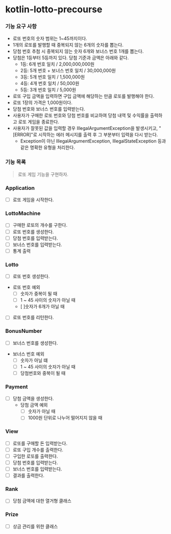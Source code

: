 # kotlin-lotto-precourse
### 기능 요구 사항

- 로또 번호의 숫자 범위는 1~45까지이다.
- 1개의 로또를 발행할 때 중복되지 않는 6개의 숫자를 뽑는다.
- 당첨 번호 추첨 시 중복되지 않는 숫자 6개와 보너스 번호 1개를 뽑는다.
- 당첨은 1등부터 5등까지 있다. 당첨 기준과 금액은 아래와 같다. 
  - 1등: 6개 번호 일치 / 2,000,000,000원 
  - 2등: 5개 번호 + 보너스 번호 일치 / 30,000,000원
  - 3등: 5개 번호 일치 / 1,500,000원
  - 4등: 4개 번호 일치 / 50,000원
  - 5등: 3개 번호 일치 / 5,000원 
- 로또 구입 금액을 입력하면 구입 금액에 해당하는 만큼 로또를 발행해야 한다. 
- 로또 1장의 가격은 1,000원이다. 
- 당첨 번호와 보너스 번호를 입력받는다. 
- 사용자가 구매한 로또 번호와 당첨 번호를 비교하여 당첨 내역 및 수익률을 출력하고 로또 게임을 종료한다. 
- 사용자가 잘못된 값을 입력할 경우 IllegalArgumentException을 발생시키고, "[ERROR]"로 시작하는 에러 메시지를 출력 후 그 부분부터 입력을 다시 받는다. 
  - Exception이 아닌 IllegalArgumentException, IllegalStateException 등과 같은 명확한 유형을 처리한다.

### 기능 목록

> 로또 게임 기능을 구현하자.

### Application

- [ ] 로또 게임을 시작한다.

### LottoMachine

- [ ] 구매한 로또의 개수를 구한다.
- [ ] 로또 번호를 생성한다.
- [ ] 당첨 번호를 입력받는다.
- [ ] 보너스 번호를 입력받는다.
- [ ] 통계 출력

### Lotto

- [ ] 로또 번호 생성한다.
- 로또 번호 예외
    - [ ] 숫자가 중복이 될 때
    - [ ] 1 ~ 45 사이의 숫자가 아닐 때
    - [ ]숫자가 6개가 아닐 때
- [ ] 로또 번호를 리턴한다.

### BonusNumber

- [ ] 보너스 번호를 생성한다.
- 보너스 번호 예외
    - [ ] 숫자가 아닐 떄
    - [ ] 1 ~ 45 사이의 숫자가 아닐 때
    - [ ] 당첨번호와 중복이 될 때

### Payment

- [ ] 당첨 금액을 생성한다.
  - 당첨 금액 예외
      - [ ] 숫자가 아닐 때
      - [ ] 1000원 단위로 나누어 떨어지지 않을 때

### View

- [ ] 로또를 구매할 돈 입력받는다.
- [ ] 로또 구입 개수를 출력한다.
- [ ] 구입한 로또를 출력한다.
- [ ] 당첨 번호를 입력받는다.
- [ ] 보너스 번호를 입력받는다.
- [ ] 결과를 출력한다.

### Rank

- [ ] 당첨 금액에 대한 열거형 클래스

### Prize

- [ ] 상금 관리를 위한 클래스